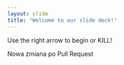 ```yaml
---
layout: slide
title: "Welcome to our slide deck!"
---
```


Use the right arrow to begin or KILL!

Nowa zmiana po Pull Request

